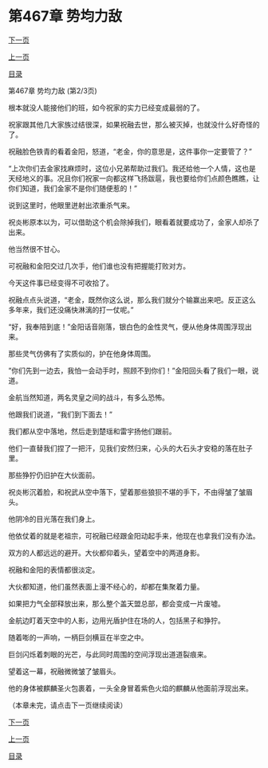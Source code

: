 <h1>第467章    势均力敌</h1>
            <div><p><a href="./1400_%E7%AC%AC467%E7%AB%A0_%E5%8A%BF%E5%9D%87%E5%8A%9B%E6%95%8C.md">下一页</a></p><p><a href="./1398_%E7%AC%AC467%E7%AB%A0_%E5%8A%BF%E5%9D%87%E5%8A%9B%E6%95%8C.md">上一页</a></p><p><a href="../">目录</a></p></div>
            <div><p>第467章    势均力敌 (第2/3页)</p><p>根本就没人能接他们的班，如今祝家的实力已经变成最弱的了。</p><p>祝家跟其他几大家族过结很深，如果祝融去世，那么被灭掉，也就没什么好奇怪的了。</p><p>祝融脸色铁青的看着金阳，怒道，“老金，你的意思是，这件事你一定要管了？”</p><p>“上次你们去金家找麻烦时，这位小兄弟帮助过我们。我还给他一个人情，这也是天经地义的事。况且你们祝家一向都这样飞扬跋扈，我也要给你们点颜色瞧瞧，让你们知道，我们金家不是你们随便惹的！”</p><p>说到这里时，他眼里迸射出浓重杀气来。</p><p>祝炎彬原本以为，可以借助这个机会除掉我们，眼看着就要成功了，金家人却杀了出来。</p><p>他当然很不甘心。</p><p>可祝融和金阳交过几次手，他们谁也没有把握能打败对方。</p><p>今天这件事已经变得不可收拾了。</p><p>祝融点点头说道，“老金，既然你这么说，那么我们就分个输赢出来吧。反正这么多年来，我们还没痛快淋漓的打一仗呢。”</p><p>“好，我奉陪到底！”金阳话音刚落，银白色的金性灵气，便从他身体周围浮现出来。</p><p>那些灵气仿佛有了实质似的，护在他身体周围。</p><p>”你们先到一边去，我怕一会动手时，照顾不到你们！”金阳回头看了我们一眼，说道。</p><p>金航当然知道，两名灵皇之间的战斗，有多么恐怖。</p><p>他跟我们说道，“我们到下面去！”</p><p>我们都从空中落地，然后走到楚瑶和雷宇扬他们跟前。</p><p>他们一直替我们捏了一把汗，见我们安然归来，心头的大石头才安稳的落在肚子里。</p><p>那些狰狞仍旧护在大伙面前。</p><p>祝炎彬沉着脸，和祝武从空中落下，望着那些狼狈不堪的手下，不由得皱了皱眉头。</p><p>他阴冷的目光落在我们身上。</p><p>他依仗着的就是老祖宗，可祝融已经跟金阳动起手来，他现在也拿我们没有办法。</p><p>双方的人都远远的避开。大伙都仰着头，望着空中的两道身影。</p><p>祝融和金阳的表情都很淡定。</p><p>大伙都知道，他们虽然表面上漫不经心的，却都在集聚着力量。</p><p>如果把力气全部释放出来，那么整个盖天盟总部，都会变成一片废墟。</p><p>金航边盯着天空中的人影，边用光盾护住在场的人，包括黑子和狰狞。</p><p>随着嘭的一声响，一柄巨剑横亘在半空之中。</p><p>巨剑闪烁着刺眼的光芒，与此同时周围的空间浮现出道道裂痕来。</p><p>望着这一幕，祝融微微皱了皱眉头。</p><p>他的身体被麒麟圣火包裹着，一头全身冒着紫色火焰的麒麟从他面前浮现出来。</p><p>（本章未完，请点击下一页继续阅读）</p></div>
            <div><p><a href="./1400_%E7%AC%AC467%E7%AB%A0_%E5%8A%BF%E5%9D%87%E5%8A%9B%E6%95%8C.md">下一页</a></p><p><a href="./1398_%E7%AC%AC467%E7%AB%A0_%E5%8A%BF%E5%9D%87%E5%8A%9B%E6%95%8C.md">上一页</a></p><p><a href="../">目录</a></p></div>